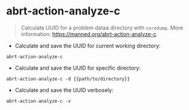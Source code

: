 # abrt-action-analyze-c

> Calculate UUID for a problem dataa directory with `coredump`.
> More information: <https://manned.org/abrt-action-analyze-c>.

- Calculate and save the UUID for current working directory:

`abrt-action-analyze-c`

- Calculate and save the UUID for specific directory:

`abrt-action-analyze-c -d {{path/to/directory}}`

- Calculate and save the UUID verbosely:

`abrt-action-analyze-c -v`
